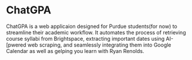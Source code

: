 # ChatGPA
ChatGPA is a web applicaion designed for Purdue students(for now) to streamline their academic workflow. It automates the process of retrieving course syllabi from Brightspace, extracting important dates using AI-[pwered web scraping, and seamlessly integrating them into Google Calendar as well as gelping you learn with Ryan Renolds.
